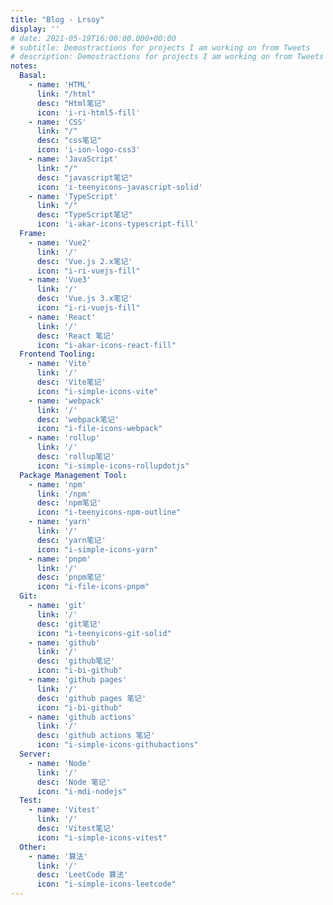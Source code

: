 ```yaml
---
title: "Blog - Lrsoy"
display: ''
# date: 2021-05-19T16:00:00.000+00:00
# subtitle: Demostractions for projects I am working on from Tweets
# description: Demostractions for projects I am working on from Tweets
notes: 
  Basal: 
    - name: 'HTML'
      link: "/html"
      desc: "Html笔记"
      icon: 'i-ri-html5-fill'
    - name: 'CSS'
      link: "/"
      desc: "css笔记"
      icon: 'i-ion-logo-css3'
    - name: 'JavaScript'
      link: "/"
      desc: "javascript笔记"
      icon: 'i-teenyicons-javascript-solid'
    - name: 'TypeScript'
      link: "/"
      desc: "TypeScript笔记"
      icon: 'i-akar-icons-typescript-fill'
  Frame:
    - name: 'Vue2'
      link: '/'
      desc: 'Vue.js 2.x笔记'
      icon: "i-ri-vuejs-fill"
    - name: 'Vue3'
      link: '/'
      desc: 'Vue.js 3.x笔记'
      icon: "i-ri-vuejs-fill"
    - name: 'React'
      link: '/'
      desc: 'React 笔记'
      icon: "i-akar-icons-react-fill"
  Frontend Tooling:
    - name: 'Vite'
      link: '/'
      desc: 'Vite笔记'
      icon: "i-simple-icons-vite"
    - name: 'webpack'
      link: '/'
      desc: 'webpack笔记'
      icon: "i-file-icons-webpack"
    - name: 'rollup'
      link: '/'
      desc: 'rollup笔记'
      icon: "i-simple-icons-rollupdotjs"
  Package Management Tool:
    - name: 'npm'
      link: '/npm'
      desc: 'npm笔记'
      icon: "i-teenyicons-npm-outline"
    - name: 'yarn'
      link: '/'
      desc: 'yarn笔记'
      icon: "i-simple-icons-yarn"
    - name: 'pnpm'
      link: '/'
      desc: 'pnpm笔记'
      icon: "i-file-icons-pnpm"
  Git: 
    - name: 'git'
      link: '/'
      desc: 'git笔记'
      icon: "i-teenyicons-git-solid"
    - name: 'github'
      link: '/'
      desc: 'github笔记'
      icon: "i-bi-github"
    - name: 'github pages'
      link: '/'
      desc: 'github pages 笔记'
      icon: "i-bi-github"
    - name: 'github actions'
      link: '/'
      desc: 'github actions 笔记'
      icon: "i-simple-icons-githubactions"
  Server: 
    - name: 'Node'
      link: '/'
      desc: 'Node 笔记'
      icon: "i-mdi-nodejs"
  Test: 
    - name: 'Vitest'
      link: '/'
      desc: 'Vitest笔记'
      icon: "i-simple-icons-vitest"
  Other: 
    - name: '算法'
      link: '/'
      desc: 'LeetCode 算法'
      icon: "i-simple-icons-leetcode"
---
```


<SubNav />

<ListNotes :notes="frontmatter.notes"/>